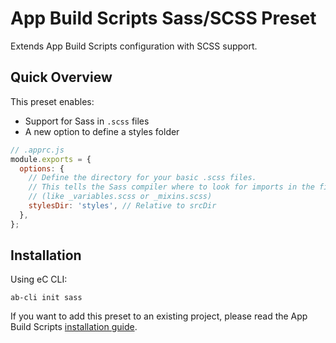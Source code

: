 # App Build Scripts Sass/SCSS Preset

Extends App Build Scripts configuration with SCSS support.

## Quick Overview

This preset enables:

- Support for Sass in `.scss` files
- A new option to define a styles folder

```js
// .apprc.js
module.exports = {
  options: {
    // Define the directory for your basic .scss files.
    // This tells the Sass compiler where to look for imports in the first place.
    // (like _variables.scss or _mixins.scss)
    stylesDir: 'styles', // Relative to srcDir
  },
};
```

## Installation

Using eC CLI:

```
ab-cli init sass
```

If you want to add this preset to an existing project, please read the App Build Scripts [installation guide](https://github.com/coldi/app-build-scripts/packages/ab-scripts).

